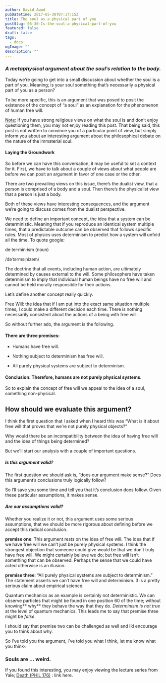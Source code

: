```yaml
---
author: David Awad
pubDatetime: 2017-05-30T07:17:15Z
title: The soul as a physical part of you
postSlug: 05-30-Is-the-soul-a-physical-part-of-you
featured: false
draft: false
tags:
  - docs
ogImage: ""
description: ""
---
```


### _A metaphysical argument about the soul’s relation to the body._

Today we’re going to get into a small discussion about whether the soul is a part of you. Meaning; is your soul something that’s necessarily a physical part of you as a person?

To be more specific, this is an argument that was posed to posit the existence of the concept of “a soul” as an explanation for the phenomenon of human free will.

<div class="cd-testimonials-wrapper">
  <p>
    <u>Note:</u> If you have strong religious views on what the soul is and don’t enjoy questioning them, you may not enjoy reading this post. That being said, this post is not written to convince you of a particular point of view, but simply inform you about an interesting argument about the philosophical debate on the nature of the immaterial soul.
  </p>
</div>

#### Laying the Groundwork

So before we can have this conversation, it may be useful to set a context for it. First, we have to talk about a couple of views about what people are before we can posit an argument in favor of one case or the other.

There are two prevailing views on this issue, there’s the dualist view, that a person is comprised of a body and a soul. Then there’s the physicalist view that a person is just a body.

Both of these views have interesting consequences, and the argument we’re going to discuss comes from the dualist perspective.

We need to define an important concept, the idea that a system can be deterministic. Meaning that if you reproduce an identical system multiple times, that a predictable outcome can be observed that follows specific rules. Most of physics uses determinism to predict how a system will unfold all the time. To quote google:

<div class="cd-testimonials-wrapper">
  <p>
  de·ter·min·ism (noun)
  </p>
  <p>
    /dəˈtərməˌnizəm/
  </p>
  <p>
  The doctrine that all events, including human action, are ultimately determined by causes external to the will. Some philosophers have taken determinism to imply that individual human beings have no free will and cannot be held morally responsible for their actions.
  </p>
</div>

Let’s define another concept really quickly.

<div class="cd-testimonials-wrapper">
  <p>
    Free Will: the idea that if I am put into the exact same situation multiple times, I could make a different decision each time. There is nothing necessarily consistent about the actions of a being with free will.
  </p>
</div>

So without further ado, the argument is the following.

#### There are three premises:

- Humans have free will.

- Nothing subject to determinism has free will.

- All purely physical systems are subject to determinism.

#### Conclusion: Therefore, humans are not purely physical systems.

So to explain the concept of free will we appeal to the idea of a soul, something non-physical.

## How should we evaluate this argument?

I think the first question that I asked when I heard this was “What is it about free will that proves that we’re not purely physical objects?”

Why would there be an incompatibility between the idea of having free will and the idea of things being determined?

But we'll start our analysis with a couple of important questions.

##### Is this argument valid?

The first question we should ask is, “does our argument make sense?” Does this argument’s conclusions truly logically follow?

So I’ll save you some time and tell you that it’s conclusion does follow. Given these particular assumptions, it makes sense.

##### Are our assumptions valid?

Whether you realize it or not, this argument uses some serious assumptions, that we should be more rigorous about defining before we accept this radical conclusion.

**premise one**: This argument rests on the idea of free will. The idea that if we have free will we can’t just be purely physical systems. I think the strongest objection that someone could give would be that we don’t truly have free will. We might certainly believe we do; but free will isn’t something that can be observed. Perhaps the sense that we could have acted otherwise is an illusion.

**premise three**: “All purely physical systems are subject to determinism.” The statement asserts we can’t have free will and determinism. 3 is a pretty serious claim about empirical science.

Quantum mechanics as an example is certainly not deterministic. We can observe particles that might be found in one position $60%$ of the time; without knowing** why** they behave the way that they do. _Determinism is not true_ at the level of quantum mechanics. This leads me to say that premise three might be _false_.

I should say that premise two can be challenged as well and I’d encourage you to think about why.

So I’ve told you the argument, I’ve told you what I think, let me know what you think~

### Souls are ... weird.

If you found this interesting, you may enjoy viewing the lecture series from Yale; [Death (PHIL 176)](https://www.youtube.com/watch?v=p2J7wSuFRl8&list=PLEA18FAF1AD9047B0) : link here.
